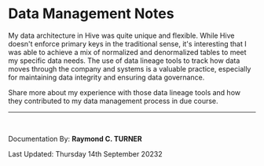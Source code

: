 # Data Management Notes

My data architecture in Hive was quite unique and flexible. While Hive doesn't enforce primary keys in the traditional sense, it's interesting that I was able to achieve a mix of normalized and denormalized tables to meet my specific data needs. The use of data lineage tools to track how data moves through the company and systems is a valuable practice, especially for maintaining data integrity and ensuring data governance.

Share more about my experience with those data lineage tools and how they contributed to my data management process in due course.

---

</br>

Documentation By: **Raymond C. TURNER**

Last Updated: Thursday 14th September 20232